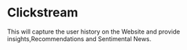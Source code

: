 # Clickstream
This will capture the user history on the Website and provide insights,Recommendations and Sentimental News.
